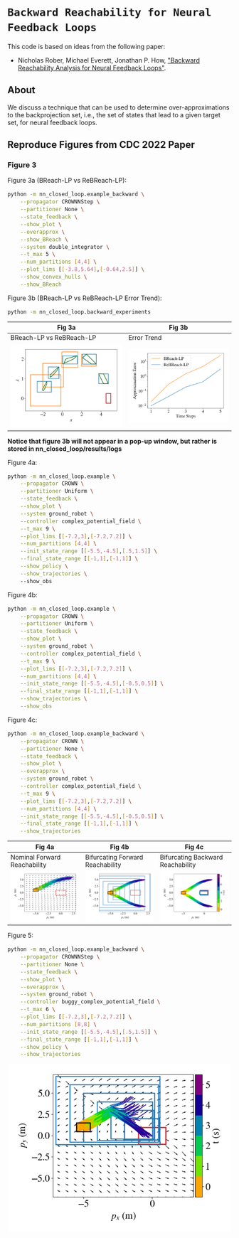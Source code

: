 # `Backward Reachability for Neural Feedback Loops`

This code is based on ideas from the following paper:
* Nicholas Rober, Michael Everett, Jonathan P. How, ["Backward Reachability Analysis for Neural Feedback Loops"](https://arxiv.org/abs/2204.08319).

## About

We discuss a technique that can be used to determine over-approximations to the backprojection set, i.e., the set of states that lead to a given target set, for neural feedback loops.

## Reproduce Figures from CDC 2022 Paper

### Figure 3

Figure 3a (BReach-LP vs ReBReach-LP):

```bash
python -m nn_closed_loop.example_backward \
    --propagator CROWNNStep \
    --partitioner None \
    --state_feedback \
    --show_plot \
    --overapprox \
    --show_BReach \
    --system double_integrator \
    --t_max 5 \
    --num_partitions [4,4] \
    --plot_lims [[-3.8,5.64],[-0.64,2.5]] \
    --show_convex_hulls \
    --show_BReach
```

Figure 3b (BReach-LP vs ReBReach-LP Error Trend):

```bash
python -m nn_closed_loop.backward_experiments
```



Fig 3a | Fig 3b
------------ | -------------
BReach-LP vs ReBReach-LP | Error Trend
![Fig. 3a](/docs/_static/cdc22/fig3/double_integrator_r1.png) | ![Fig. 3b](/docs/_static/cdc22/fig3/runtime_vs_error_2022_05_30__16_03_07_timestep.png)

**Notice that figure 3b will not appear in a pop-up window, but rather is stored in nn_closed_loop/results/logs**

Figure 4a:

```bash
python -m nn_closed_loop.example \
    --propagator CROWN \
    --partitioner Uniform \
    --state_feedback \
    --show_plot \
    --system ground_robot \
    --controller complex_potential_field \
    --t_max 9 \
    --plot_lims [[-7.2,3],[-7.2,7.2]] \
    --num_partitions [4,4] \
    --init_state_range [[-5.5,-4.5],[.5,1.5]] \
    --final_state_range [[-1,1],[-1,1]] \
    --show_policy \
    --show_trajectories \ 
    --show_obs
```

Figure 4b:

```bash
python -m nn_closed_loop.example \
    --propagator CROWN \
    --partitioner Uniform \
    --state_feedback \
    --show_plot \
    --system ground_robot \
    --controller complex_potential_field \
    --t_max 9 \
    --plot_lims [[-7.2,3],[-7.2,7.2]] \
    --num_partitions [4,4] \
    --init_state_range [[-5.5,-4.5],[-0.5,0.5]] \
    --final_state_range [[-1,1],[-1,1]] \
    --show_trajectories \
    --show_obs
```

Figure 4c:

```bash
python -m nn_closed_loop.example_backward \
    --propagator CROWN \
    --partitioner None \
    --state_feedback \
    --show_plot \
    --overapprox \
    --system ground_robot \
    --controller complex_potential_field \
    --t_max 9 \
    --plot_lims [[-7.2,3],[-7.2,7.2]] \
    --num_partitions [4,4] \
    --init_state_range [[-5.5,-4.5],[-0.5,0.5]] \
    --final_state_range [[-1,1],[-1,1]] \
    --show_trajectories
```

Fig 4a | Fig 4b | Fig 4c
------------ | ------------- | -------------
Nominal Forward Reachability | Bifurcating Forward Reachability | Bifurcating Backward Reachability
![Fig. 4a](/docs/_static/cdc22/fig4/forward_reach_nominal_r2.png) | ![Fig. 4b](/docs/_static/cdc22/fig4/forward_reach_bifurcation_r2.png) | ![Fig. 4c](/docs/_static/cdc22/fig4/backward_reach_bifurcation_r2.png)

Figure 5:

```bash
python -m nn_closed_loop.example_backward \
    --propagator CROWNNStep \
    --partitioner None \
    --state_feedback \
    --show_plot \
    --overapprox \
    --system ground_robot \
    --controller buggy_complex_potential_field \
    --t_max 6 \
    --plot_lims [[-7.2,3],[-7.2,7.2]] \
    --num_partitions [8,8] \
    --init_state_range [[-5.5,-4.5],[.5,1.5]] \
    --final_state_range [[-1,1],[-1,1]] \
    --show_policy \
    --show_trajectories
```

![Fig. 5](/docs/_static/cdc22/fig5/backward_lgr_buggy_demo_r1.png)

